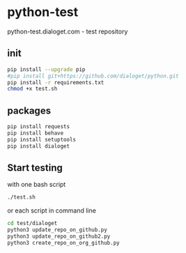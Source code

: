 # python-test
python-test.dialoget.com - test repository 


## init


```bash
pip install --upgrade pip
#pip install git+https://github.com/dialoget/python.git
pip install -r requirements.txt
chmod +x test.sh
```

## packages
```bash
pip install requests
pip install behave
pip install setuptools
pip install dialoget
```

## Start testing
with one bash script
```bash
./test.sh
```

or each script in command line

```bash
cd test/dialoget 
python3 update_repo_on_github.py
python3 update_repo_on_github2.py
python3 create_repo_on_org_github.py
```

